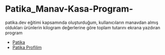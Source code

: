 # Patika_Manav-Kasa-Program-
patika.dev eğitimi kapsamında oluşturduğum, kullanıcıların manavdan almış oldukları ürünlerin kilogram değerlerine göre toplam tutarını ekrana yazdıran program


- [Patika](https://app.patika.dev/)
- [Patika Profilim](https://app.patika.dev/aytac)
